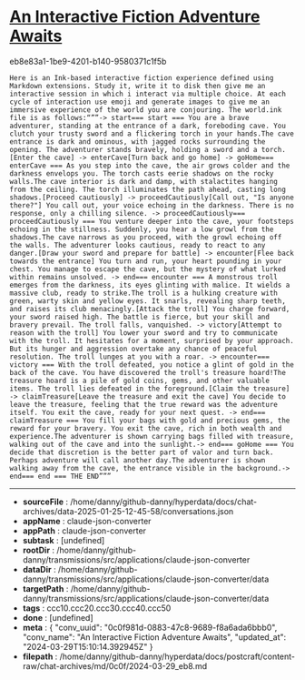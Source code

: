 # [An Interactive Fiction Adventure Awaits](https://claude.ai/chat/0c0f981d-0883-47c8-9689-f8a6ada6bbb0)

eb8e83a1-1be9-4201-b140-9580371c1f5b

    Here is an Ink-based interactive fiction experience defined using Markdown extensions. Study it, write it to disk then give me an interactive session in which i interact via multiple choice. At each cycle of interaction use emoji and generate images to give me an immersive experience of the world you are conjouring. The world.ink file is as follows:“””-> start=== start === You are a brave adventurer, standing at the entrance of a dark, foreboding cave. You clutch your trusty sword and a flickering torch in your hands.The cave entrance is dark and ominous, with jagged rocks surrounding the opening. The adventurer stands bravely, holding a sword and a torch.[Enter the cave] -> enterCave[Turn back and go home] -> goHome=== enterCave === As you step into the cave, the air grows colder and the darkness envelops you. The torch casts eerie shadows on the rocky walls.The cave interior is dark and damp, with stalactites hanging from the ceiling. The torch illuminates the path ahead, casting long shadows.[Proceed cautiously] -> proceedCautiously[Call out, "Is anyone there?"] You call out, your voice echoing in the darkness. There is no response, only a chilling silence. -> proceedCautiously=== proceedCautiously === You venture deeper into the cave, your footsteps echoing in the stillness. Suddenly, you hear a low growl from the shadows.The cave narrows as you proceed, with the growl echoing off the walls. The adventurer looks cautious, ready to react to any danger.[Draw your sword and prepare for battle] -> encounter[Flee back towards the entrance] You turn and run, your heart pounding in your chest. You manage to escape the cave, but the mystery of what lurked within remains unsolved. -> end=== encounter === A monstrous troll emerges from the darkness, its eyes glinting with malice. It wields a massive club, ready to strike.The troll is a hulking creature with green, warty skin and yellow eyes. It snarls, revealing sharp teeth, and raises its club menacingly.[Attack the troll] You charge forward, your sword raised high. The battle is fierce, but your skill and bravery prevail. The troll falls, vanquished. -> victory[Attempt to reason with the troll] You lower your sword and try to communicate with the troll. It hesitates for a moment, surprised by your approach. But its hunger and aggression overtake any chance of peaceful resolution. The troll lunges at you with a roar. -> encounter=== victory === With the troll defeated, you notice a glint of gold in the back of the cave. You have discovered the troll's treasure hoard!The treasure hoard is a pile of gold coins, gems, and other valuable items. The troll lies defeated in the foreground.[Claim the treasure] -> claimTreasure[Leave the treasure and exit the cave] You decide to leave the treasure, feeling that the true reward was the adventure itself. You exit the cave, ready for your next quest. -> end=== claimTreasure === You fill your bags with gold and precious gems, the reward for your bravery. You exit the cave, rich in both wealth and experience.The adventurer is shown carrying bags filled with treasure, walking out of the cave and into the sunlight.-> end=== goHome === You decide that discretion is the better part of valor and turn back. Perhaps adventure will call another day.The adventurer is shown walking away from the cave, the entrance visible in the background.-> end=== end === THE END”””

---

* **sourceFile** : /home/danny/github-danny/hyperdata/docs/chat-archives/data-2025-01-25-12-45-58/conversations.json
* **appName** : claude-json-converter
* **appPath** : claude-json-converter
* **subtask** : [undefined]
* **rootDir** : /home/danny/github-danny/transmissions/src/applications/claude-json-converter
* **dataDir** : /home/danny/github-danny/transmissions/src/applications/claude-json-converter/data
* **targetPath** : /home/danny/github-danny/transmissions/src/applications/claude-json-converter/data
* **tags** : ccc10.ccc20.ccc30.ccc40.ccc50
* **done** : [undefined]
* **meta** : {
  "conv_uuid": "0c0f981d-0883-47c8-9689-f8a6ada6bbb0",
  "conv_name": "An Interactive Fiction Adventure Awaits",
  "updated_at": "2024-03-29T15:10:14.392945Z"
}
* **filepath** : /home/danny/github-danny/hyperdata/docs/postcraft/content-raw/chat-archives/md/0c0f/2024-03-29_eb8.md
